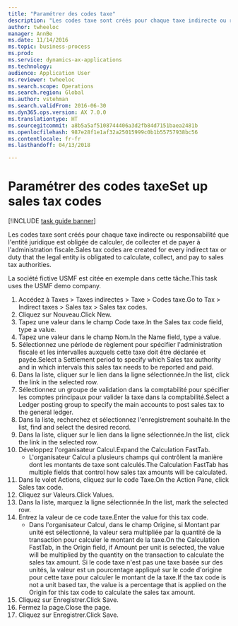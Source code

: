 ```yaml
--- 
title: "Paramétrer des codes taxe"
description: "Les codes taxe sont créés pour chaque taxe indirecte ou responsabilité que l'entité juridique est obligée de calculer, de collecter et de payer à l'administration fiscale."
author: twheeloc
manager: AnnBe
ms.date: 11/14/2016
ms.topic: business-process
ms.prod: 
ms.service: dynamics-ax-applications
ms.technology: 
audience: Application User
ms.reviewer: twheeloc
ms.search.scope: Operations
ms.search.region: Global
ms.author: vstehman
ms.search.validFrom: 2016-06-30
ms.dyn365.ops.version: AX 7.0.0
ms.translationtype: HT
ms.sourcegitcommit: a8b5a5af5108744406a3d2fb84d7151baea2481b
ms.openlocfilehash: 987e28f1e1af32a25015999c0b1b55757938bc56
ms.contentlocale: fr-fr
ms.lasthandoff: 04/13/2018

---
```

# <a name="set-up-sales-tax-codes"></a><span data-ttu-id="43b5a-103">Paramétrer des codes taxe</span><span class="sxs-lookup"><span data-stu-id="43b5a-103">Set up sales tax codes</span></span>

[!INCLUDE [task guide banner](../../includes/task-guide-banner.md)]

<span data-ttu-id="43b5a-104">Les codes taxe sont créés pour chaque taxe indirecte ou responsabilité que l'entité juridique est obligée de calculer, de collecter et de payer à l'administration fiscale.</span><span class="sxs-lookup"><span data-stu-id="43b5a-104">Sales tax codes are created for every indirect tax or duty that the legal entity is obligated to calculate, collect, and pay to sales tax authorities.</span></span>

<span data-ttu-id="43b5a-105">La société fictive USMF est citée en exemple dans cette tâche.</span><span class="sxs-lookup"><span data-stu-id="43b5a-105">This task uses the USMF demo company.</span></span>



1. <span data-ttu-id="43b5a-106">Accédez à Taxes > Taxes indirectes > Taxe > Codes taxe.</span><span class="sxs-lookup"><span data-stu-id="43b5a-106">Go to Tax > Indirect taxes > Sales tax > Sales tax codes.</span></span>
2. <span data-ttu-id="43b5a-107">Cliquez sur Nouveau.</span><span class="sxs-lookup"><span data-stu-id="43b5a-107">Click New.</span></span>
3. <span data-ttu-id="43b5a-108">Tapez une valeur dans le champ Code taxe.</span><span class="sxs-lookup"><span data-stu-id="43b5a-108">In the Sales tax code field, type a value.</span></span>
4. <span data-ttu-id="43b5a-109">Tapez une valeur dans le champ Nom.</span><span class="sxs-lookup"><span data-stu-id="43b5a-109">In the Name field, type a value.</span></span>
5. <span data-ttu-id="43b5a-110">Sélectionnez une période de règlement pour spécifier l'administration fiscale et les intervalles auxquels cette taxe doit être déclarée et payée.</span><span class="sxs-lookup"><span data-stu-id="43b5a-110">Select a Settlement period to specify which Sales tax authority and in which intervals this sales tax needs to be reported and paid.</span></span>
6. <span data-ttu-id="43b5a-111">Dans la liste, cliquer sur le lien dans la ligne sélectionnée.</span><span class="sxs-lookup"><span data-stu-id="43b5a-111">In the list, click the link in the selected row.</span></span>
7. <span data-ttu-id="43b5a-112">Sélectionnez un groupe de validation dans la comptabilité pour spécifier les comptes principaux pour valider la taxe dans la comptabilité.</span><span class="sxs-lookup"><span data-stu-id="43b5a-112">Select a Ledger posting group to specify the main accounts to post sales tax to the general ledger.</span></span>
8. <span data-ttu-id="43b5a-113">Dans la liste, recherchez et sélectionnez l'enregistrement souhaité.</span><span class="sxs-lookup"><span data-stu-id="43b5a-113">In the list, find and select the desired record.</span></span>
9. <span data-ttu-id="43b5a-114">Dans la liste, cliquer sur le lien dans la ligne sélectionnée.</span><span class="sxs-lookup"><span data-stu-id="43b5a-114">In the list, click the link in the selected row.</span></span>
10. <span data-ttu-id="43b5a-115">Développez l'organisateur Calcul.</span><span class="sxs-lookup"><span data-stu-id="43b5a-115">Expand the Calculation FastTab.</span></span>
    * <span data-ttu-id="43b5a-116">L'organisateur Calcul a plusieurs champs qui contrôlent la manière dont les montants de taxe sont calculés.</span><span class="sxs-lookup"><span data-stu-id="43b5a-116">The Calculation FastTab has multiple fields that control how sales tax amounts will be calculated.</span></span>  
11. <span data-ttu-id="43b5a-117">Dans le volet Actions, cliquez sur le code Taxe.</span><span class="sxs-lookup"><span data-stu-id="43b5a-117">On the Action Pane, click Sales tax code.</span></span>
12. <span data-ttu-id="43b5a-118">Cliquez sur Valeurs.</span><span class="sxs-lookup"><span data-stu-id="43b5a-118">Click Values.</span></span>
13. <span data-ttu-id="43b5a-119">Dans la liste, marquez la ligne sélectionnée.</span><span class="sxs-lookup"><span data-stu-id="43b5a-119">In the list, mark the selected row.</span></span>
14. <span data-ttu-id="43b5a-120">Entrez la valeur de ce code taxe.</span><span class="sxs-lookup"><span data-stu-id="43b5a-120">Enter the value for this tax code.</span></span>
    * <span data-ttu-id="43b5a-121">Dans l'organisateur Calcul, dans le champ Origine, si Montant par unité est sélectionné, la valeur sera multipliée par la quantité de la transaction pour calculer le montant de la taxe.</span><span class="sxs-lookup"><span data-stu-id="43b5a-121">On the Calculation FastTab, in the Origin field, if Amount per unit is selected, the value will be multiplied by the quantity on the transaction to calculate the sales tax amount.</span></span>  <span data-ttu-id="43b5a-122">Si le code taxe n'est pas une taxe basée sur des unités, la valeur est un pourcentage appliqué sur le code d'origine pour cette taxe pour calculer le montant de la taxe.</span><span class="sxs-lookup"><span data-stu-id="43b5a-122">If the tax code is not a unit based tax, the value is a percentage that is applied on the Origin for this tax code to calculate the sales tax amount.</span></span>     
15. <span data-ttu-id="43b5a-123">Cliquez sur Enregistrer.</span><span class="sxs-lookup"><span data-stu-id="43b5a-123">Click Save.</span></span>
16. <span data-ttu-id="43b5a-124">Fermez la page.</span><span class="sxs-lookup"><span data-stu-id="43b5a-124">Close the page.</span></span>
17. <span data-ttu-id="43b5a-125">Cliquez sur Enregistrer.</span><span class="sxs-lookup"><span data-stu-id="43b5a-125">Click Save.</span></span>


